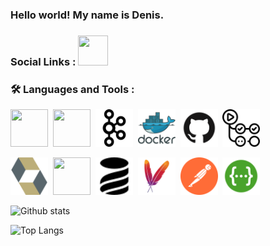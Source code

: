 <h3>Hello world! My name is Denis.</h3> 

### Social Links : [<img height="48" src="https://img.icons8.com/color/64/telegram-app--v1.png" width="48"/>](https://t.me/slimdenchi) <br> 

### 🛠️ Languages and Tools :
<div>
<img height="60" src="https://cdn.jsdelivr.net/gh/devicons/devicon/icons/java/java-original-wordmark.svg" width="60"/>&nbsp;
<img height="60" src="https://cdn.jsdelivr.net/gh/devicons/devicon/icons/spring/spring-original-wordmark.svg" width="60"/>&nbsp;
<img title="Kafka" height="60" src="images/apachekafka-svgrepo-com.svg">&nbsp;
<img title="Docker" height="60" src="images/docker-logo-svgrepo-com.svg">&nbsp;
<img title="Git" height="60" src="images/github-svgrepo-com.svg">&nbsp;
<img title="GitHub Actions" height="60" src="images/githubactions-svgrepo-com.svg">&nbsp;


<img title="Hibernate" height="60" src="images/hibernate-svgrepo-com.svg">&nbsp;
<img height="60" src="https://cdn.jsdelivr.net/gh/devicons/devicon/icons/postgresql/postgresql-original-wordmark.svg" width="60"/>&nbsp;
<img title="Liquibase" height="60" src="images/liquibase_logo_icon_247825.svg">&nbsp;
<img title="Maven" height="60" src="images/maven-svgrepo-com.svg">&nbsp;
<img title="Postman" height="60" src="images/postman-icon-svgrepo-com.svg">&nbsp;
<img title="Swagger" height="60" src="images/swagger-svgrepo-com.svg">&nbsp;
</div>

![Github stats](https://github-readme-stats.vercel.app/api?username=itlazykin&hide=stars) 

![Top Langs](https://github-readme-stats.vercel.app/api/top-langs/?username=itlazykin&layout=compact) <br>
